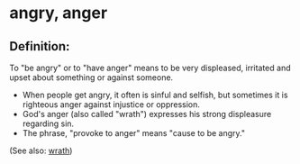 # angry, anger #

## Definition: ##

To "be angry" or to "have anger" means to be very displeased, irritated and upset about something or against someone.

* When people get angry, it often is sinful and selfish, but sometimes it is righteous anger against injustice or oppression.
* God's anger (also called "wrath") expresses his strong displeasure regarding sin.
* The phrase, "provoke to anger" means "cause to be angry."

(See also: [wrath](../kt/wrath.md))

